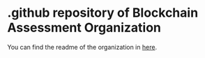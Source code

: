 # .github repository of Blockchain Assessment Organization

You can find the readme of the organization in [here](https://github.com/BlockchainAssessment/.github/blob/main/profile/README.md).
